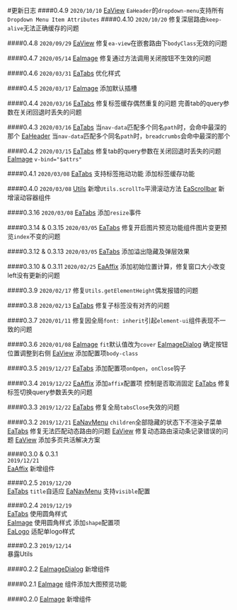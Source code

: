 #更新日志
####0.4.9
`2020/10/10`
[EaView](#/header) `EaHeader`的`dropdown-menu`支持所有`Dropdown Menu Item Attributes`
####0.4.10
`2020/10/20`
修复深层路由`keep-alive`无法正确缓存的问题

####0.4.8
`2020/09/29`
[EaView](#/view) 修复`ea-view`在嵌套路由下`bodyClass`无效的问题

####0.4.7
`2020/05/14`
[EaImage](#/image) 修复通过方法调用关闭按钮不生效的问题

####0.4.6
`2020/03/31`
[EaTabs](#/tabs) 优化样式

####0.4.5
`2020/03/17`
[EaImage](#/image) 添加默认插槽

####0.4.4
`2020/03/16`
[EaTabs](#/tabs) 
修复标签缓存偶然重复的问题
完善tab的query参数在关闭回退时丢失的问题

####0.4.3
`2020/03/16`
[EaTabs](#/tabs) 当`nav-data`匹配多个同名`path`时，会命中最深的那个
[EaHeader](#/header) 当`nav-data`匹配多个同名`path`时，`breadcrumbs`会命中最深的那个

####0.4.2
`2020/03/15`
[EaTabs](#/tabs) 修复tab的query参数在关闭回退时丢失的问题
[EaImage](#/image) `v-bind="$attrs"`

####0.4.1
`2020/03/08`
[EaTabs](#/tabs) 
支持标签拖动功能
添加标签缓存功能

####0.4.0
`2020/03/08`
[Utils](#/utils) 新增`Utils.scrollTo`平滑滚动方法
[EaScrollbar](#/scrollbar) 新增滚动容器组件

####0.3.16
`2020/03/08`
[EaTabs](#/tabs) 添加`resize`事件

####0.3.14 & 0.3.15
`2020/03/05`
[EaTabs](#/image) 修复开启图片预览功能组件图片变更预览`index`不变的问题

####0.3.12 & 0.3.13
`2020/03/05`
[EaTabs](#/tabs) 添加溢出隐藏及弹层效果

####0.3.10 & 0.3.11
`2020/02/25`
[EaAffix](#/affix) 添加初始位置计算，修复窗口大小改变left没有更新的问题

####0.3.9
`2020/02/17`
修复`Utils.getElementHeight`偶发报错的问题

####0.3.8
`2020/02/13`
[EaTabs](#/tabs) 修复子标签没有对齐的问题

####0.3.7
`2020/01/11`
修复因全局`font: inherit`引起`element-ui`组件表现不一致的问题

####0.3.6
`2020/01/08`
[EaImage](#/image) `fit`默认值改为`cover`
[EaImageDialog](#/image-dialog) 确定按钮位置调整到右侧
[EaView](#/view) 添加配置项`body-class`

####0.3.5
`2019/12/27`
[EaTabs](#/tabs) 添加配置项`onOpen`，`onClose`钩子

####0.3.4
`2019/12/22`
[EaAffix](#/affix) 添加`affix`配置项 控制是否取消固定
[EaTabs](#/tabs) 修复标签切换query参数丢失的问题

####0.3.3
`2019/12/22`
[EaTabs](#/tabs) 修复全局`tabsClose`失效的问题

####0.3.2
`2019/12/21`
[EaNavMenu](#/nav-menu) `children`全部隐藏的状态下不渲染子菜单
[EaTabs](#/tabs) 修复无法匹配动态路由的问题
[EaView](#/view) 修复动态路由滚动条记录错误的问题
[EaView](#/view) 添加多页共活解决方案

####0.3.0 & 0.3.1  
`2019/12/21`   
[EaAffix](#/affix) 新增组件

####0.2.5 
`2019/12/20`  
[EaTabs](#/tabs) `title`自适应 
[EaNavMenu](#/nav-menu) 支持`visible`配置

####0.2.4 
`2019/12/19`  
[EaTabs](#/tabs) 使用圆角样式  
[EaImage](#/image) 使用圆角样式 添加`shape`配置项  
[EaLogo](#/logo) 适配单logo样式  

####0.2.3 
`2019/12/14`  
暴露Utils

####0.2.2
[EaImageDialog](#/image-dialog) 新增组件

####0.2.1
[EaImage](#/image) 组件添加大图预览功能

####0.2.0
[EaImage](#/image) 新增组件
